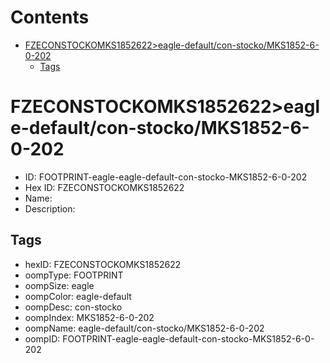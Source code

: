 



Contents
========

* [FZECONSTOCKOMKS1852622>eagle-default/con-stocko/MKS1852-6-0-202](#fzeconstockomks1852622eagle-defaultcon-stockomks1852-6-0-202)
	* [Tags](#tags)

# FZECONSTOCKOMKS1852622>eagle-default/con-stocko/MKS1852-6-0-202

- ID: FOOTPRINT-eagle-eagle-default-con-stocko-MKS1852-6-0-202
- Hex ID: FZECONSTOCKOMKS1852622
- Name: 
- Description: 

## Tags

- hexID: FZECONSTOCKOMKS1852622
- oompType: FOOTPRINT
- oompSize: eagle
- oompColor: eagle-default
- oompDesc: con-stocko
- oompIndex: MKS1852-6-0-202
- oompName: eagle-default/con-stocko/MKS1852-6-0-202
- oompID: FOOTPRINT-eagle-eagle-default-con-stocko-MKS1852-6-0-202
